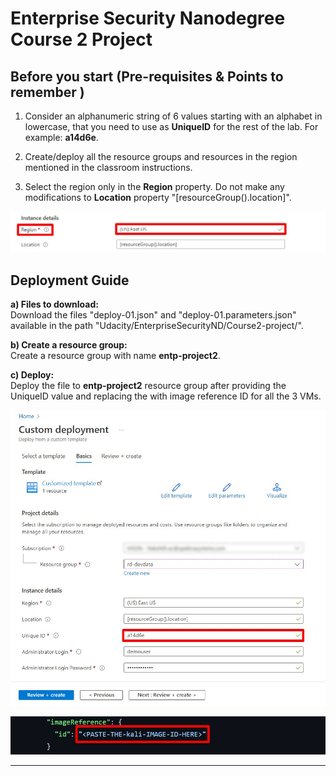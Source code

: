 # Enterprise Security Nanodegree Course 2 Project

## Before you start (Pre-requisites & Points to remember )

1. Consider an alphanumeric string of 6 values starting with an alphabet in lowercase, that you need to use as **UniqueID** for the rest of the lab. For example: **a14d6e**.

2. Create/deploy all the resource groups and resources in the region mentioned in the classroom instructions.

3. Select the region only in the **Region** property. Do not make any modifications to **Location** property "[resourceGroup().location]". 

![Location Details](./media/Location-details.jpg)

## Deployment Guide

**a) Files to download:** <br/>
Download the files "deploy-01.json" and "deploy-01.parameters.json" available in the path "Udacity/EnterpriseSecurityND/Course2-project/".

**b) Create a resource group:** <br/>
Create a resource group with name **entp-project2**.

**c) Deploy:** <br/>
Deploy the file to **entp-project2** resource group after providing the UniqueID value and replacing the <PASTE-THE-VmName-IMAGE-ID-HERE> with image reference ID for all the 3 VMs.

![UniqueID Details](./media/provide-uniqueid.jpg)




![Image reference ID](./media/img-reference.jpg)


-------------------------------------------------------------------------------


